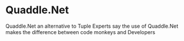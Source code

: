 # Quaddle.Net
Quaddle.Net an alternative to Tuple
Experts say the use of Quaddle.Net makes the difference between code monkeys and Developers

